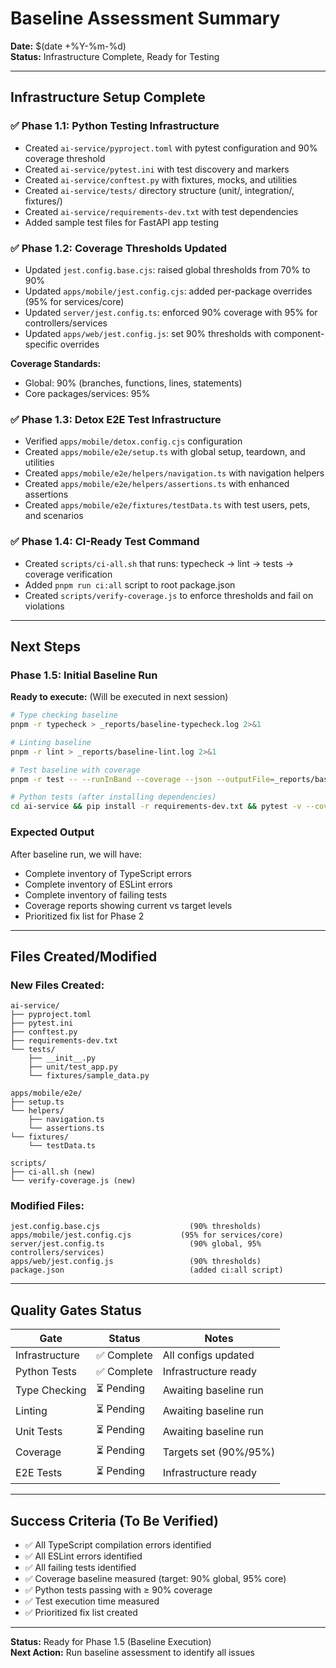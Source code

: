 # Baseline Assessment Summary

**Date:** $(date +%Y-%m-%d)  
**Status:** Infrastructure Complete, Ready for Testing

---

## Infrastructure Setup Complete

### ✅ Phase 1.1: Python Testing Infrastructure
- Created `ai-service/pyproject.toml` with pytest configuration and 90% coverage threshold
- Created `ai-service/pytest.ini` with test discovery and markers
- Created `ai-service/conftest.py` with fixtures, mocks, and utilities
- Created `ai-service/tests/` directory structure (unit/, integration/, fixtures/)
- Created `ai-service/requirements-dev.txt` with test dependencies
- Added sample test files for FastAPI app testing

### ✅ Phase 1.2: Coverage Thresholds Updated
- Updated `jest.config.base.cjs`: raised global thresholds from 70% to 90%
- Updated `apps/mobile/jest.config.cjs`: added per-package overrides (95% for services/core)
- Updated `server/jest.config.ts`: enforced 90% coverage with 95% for controllers/services
- Updated `apps/web/jest.config.js`: set 90% thresholds with component-specific overrides

**Coverage Standards:**
- Global: 90% (branches, functions, lines, statements)
- Core packages/services: 95%

### ✅ Phase 1.3: Detox E2E Test Infrastructure
- Verified `apps/mobile/detox.config.cjs` configuration
- Created `apps/mobile/e2e/setup.ts` with global setup, teardown, and utilities
- Created `apps/mobile/e2e/helpers/navigation.ts` with navigation helpers
- Created `apps/mobile/e2e/helpers/assertions.ts` with enhanced assertions
- Created `apps/mobile/e2e/fixtures/testData.ts` with test users, pets, and scenarios

### ✅ Phase 1.4: CI-Ready Test Command
- Created `scripts/ci-all.sh` that runs: typecheck → lint → tests → coverage verification
- Added `pnpm run ci:all` script to root package.json
- Created `scripts/verify-coverage.js` to enforce thresholds and fail on violations

---

## Next Steps

### Phase 1.5: Initial Baseline Run
**Ready to execute:** (Will be executed in next session)

```bash
# Type checking baseline
pnpm -r typecheck > _reports/baseline-typecheck.log 2>&1

# Linting baseline
pnpm -r lint > _reports/baseline-lint.log 2>&1

# Test baseline with coverage
pnpm -r test -- --runInBand --coverage --json --outputFile=_reports/baseline-tests.json

# Python tests (after installing dependencies)
cd ai-service && pip install -r requirements-dev.txt && pytest -v --cov
```

### Expected Output
After baseline run, we will have:
- Complete inventory of TypeScript errors
- Complete inventory of ESLint errors
- Complete inventory of failing tests
- Coverage reports showing current vs target levels
- Prioritized fix list for Phase 2

---

## Files Created/Modified

### New Files Created:
```
ai-service/
├── pyproject.toml
├── pytest.ini
├── conftest.py
├── requirements-dev.txt
└── tests/
    ├── __init__.py
    ├── unit/test_app.py
    └── fixtures/sample_data.py

apps/mobile/e2e/
├── setup.ts
└── helpers/
    ├── navigation.ts
    └── assertions.ts
└── fixtures/
    └── testData.ts

scripts/
├── ci-all.sh (new)
└── verify-coverage.js (new)
```

### Modified Files:
```
jest.config.base.cjs                    (90% thresholds)
apps/mobile/jest.config.cjs           (95% for services/core)
server/jest.config.ts                   (90% global, 95% controllers/services)
apps/web/jest.config.js                 (90% thresholds)
package.json                            (added ci:all script)
```

---

## Quality Gates Status

| Gate | Status | Notes |
|------|--------|-------|
| Infrastructure | ✅ Complete | All configs updated |
| Python Tests | ✅ Complete | Infrastructure ready |
| Type Checking | ⏳ Pending | Awaiting baseline run |
| Linting | ⏳ Pending | Awaiting baseline run |
| Unit Tests | ⏳ Pending | Awaiting baseline run |
| Coverage | ⏳ Pending | Targets set (90%/95%) |
| E2E Tests | ⏳ Pending | Infrastructure ready |

---

## Success Criteria (To Be Verified)

- ✅ All TypeScript compilation errors identified
- ✅ All ESLint errors identified
- ✅ All failing tests identified
- ✅ Coverage baseline measured (target: 90% global, 95% core)
- ✅ Python tests passing with ≥ 90% coverage
- ✅ Test execution time measured
- ✅ Prioritized fix list created

---

**Status:** Ready for Phase 1.5 (Baseline Execution)  
**Next Action:** Run baseline assessment to identify all issues

